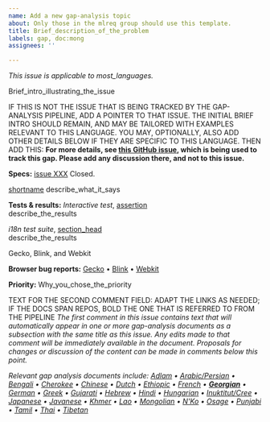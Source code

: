 ```yaml
---
name: Add a new gap-analysis topic
about: Only those in the mlreq group should use this template.
title: Brief_description_of_the_problem
labels: gap, doc:mong
assignees: ''

---
```


<i class="meta">This issue is applicable to most_languages.</i>

Brief_intro_illustrating_the_issue



IF THIS IS NOT THE ISSUE THAT IS BEING TRACKED BY THE GAP-ANALYSIS PIPELINE, ADD A POINTER TO THAT ISSUE.  THE INITIAL BRIEF INTRO SHOULD REMAIN, AND MAY BE TAILORED WITH EXAMPLES RELEVANT TO THIS LANGUAGE.  YOU MAY, OPTIONALLY, ALSO ADD OTHER DETAILS BELOW IF THEY ARE SPECIFIC TO THIS LANGUAGE. THEN ADD THIS:
<b class="meta">For more details, see [this GitHub issue](https://github.com/w3c/XXXX/issues/XX), which is being used to track this gap. Please add any discussion there, and not to this issue.</b>


<b class="subhead">Specs:</b>
[issue XXX](url) Closed.

[shortname](url_to_section) describe_what_it_says


<b class="subhead">Tests & results:</b>
<i>Interactive test</i>, [assertion](url)<br>
describe_the_results

<i>i18n test suite</i>, [section_head](url)<br>
describe_the_results

<span class="pass">Gecko</span>, <span class="partial">Blink</span>, and <span class="fail">Webkit</span>


<b class="subhead">Browser bug reports:</b>
[Gecko](url) • [Blink](url) • [Webkit](url)


<b class="subhead">Priority:</b>
Why_you_chose_the_priority




TEXT FOR THE SECOND COMMENT FIELD: ADAPT THE LINKS AS NEEDED; IF THE DOCS SPAN REPOS, BOLD THE ONE THAT IS REFERRED TO FROM THE PIPELINE
_The first comment in this issue contains text that will automatically appear in one or more gap-analysis documents as a subsection with the same title as this issue. Any edits made to that comment will be immediately available in the document. Proposals for changes or discussion of the content can be made in comments below this point._

_Relevant gap analysis documents include:_
_[Adlam](https://www.w3.org/TR/adlm-gap#fragmentid) • [Arabic/Persian](https://www.w3.org/TR/alreq-gap#fragmentid) • [Bengali](https://www.w3.org/TR/beng-gap/#fragmentid) • [Cherokee](https://www.w3.org/TR/cher-gap#fragmentid) • [Chinese](https://www.w3.org/TR/clreq-gap#fragmentid) • [Dutch](https://www.w3.org/TR/latn-nl-gap#fragmentid) • [Ethiopic](https://www.w3.org/TR/elreq-gap#fragmentid) • [French](https://www.w3.org/TR/latn-fr-gap#fragmentid) • [**Georgian**](https://www.w3.org/TR/geor-gap#fragmentid) • [German](https://www.w3.org/TR/latn-de-gap#fragmentid) • [Greek](https://www.w3.org/TR/grek-gap#fragmentid) • [Gujarati](https://www.w3.org/TR/gujr-gap#fragmentid) • [Hebrew](https://www.w3.org/TR/hebr-gap#fragmentid) • [Hindi](https://www.w3.org/TR/deva-gap#fragmentid) • [Hungarian](https://w3c.github.io/eurlreq/gap-analysis/latn-nl-gap#fragmentid)  • [Inuktitut/Cree](https://www.w3.org/TR/cans-iu-cr-gap#fragmentid) • [Japanese](https://www.w3.org/TR/jpan-gap#fragmentid) • [Javanese](https://www.w3.org/TR/java-gap#fragmentid) • [Khmer](https://www.w3.org/TR/khmr-gap#fragmentid) • [Lao](https://www.w3.org/TR/laoo-gap#fragmentid) • [Mongolian](https://www.w3.org/TR/mong-gap#fragmentid) • [N'Ko](https://www.w3.org/TR/nkoo-gap#fragmentid) • [Osage](https://www.w3.org/TR/osge-osa-gap#fragmentid) • [Punjabi](https://www.w3.org/TR/guru-gap#fragmentid) • [Tamil](https://www.w3.org/TR/taml-gap#fragmentid) • [Thai](https://www.w3.org/TR/thai-gap#fragmentid) • [Tibetan](https://www.w3.org/TR/tibt-gap#fragmentid)_
